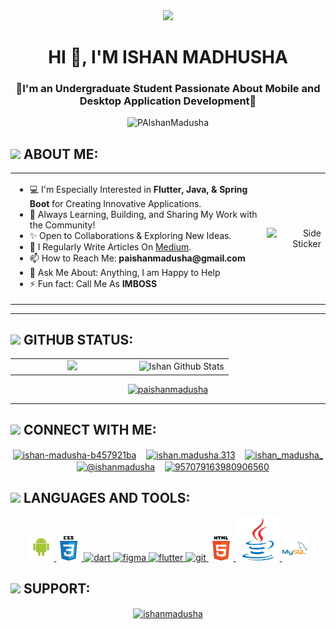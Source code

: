 <div align="center">
  <picture>
    <img src="https://github.com/user-attachments/assets/6e08d96c-d3aa-4e44-b6b8-a24c2925af33" width="210px">
  </picture>
</div>

<h1 align="center">HI 👋, I'M ISHAN MADHUSHA</h1>
<h3 align="center">📝I'm an Undergraduate Student Passionate About Mobile and Desktop Application Development📝</h3>

<p align="center"> <img src="https://komarev.com/ghpvc/?username=PAIshanMadusha&label=Profile%20views&color=0e75b6&style=flat" alt="PAIshanMadusha" /> </p>

<h2><picture><img src = "https://github.com/user-attachments/assets/bba6086c-5177-4cee-9b05-83ce59f196f2" width = 50px></picture> ABOUT ME:</h2>
<table width="100%" align="center">
  <tr>
    <td width="80%" valign="top">
      <ul>
        <li>💻 I'm Especially Interested in <strong>Flutter, Java, & Spring Boot</strong> for Creating Innovative Applications.</li>
        <li>📱 Always Learning, Building, and Sharing My Work with the Community!</li>
        <li>✨ Open to Collaborations & Exploring New Ideas.</li>
        <li>📝 I Regularly Write Articles On <a href="https://medium.com/@ishanmadusha">Medium</a>.</li>
        <li>📫 How to Reach Me: <strong>paishanmadusha@gmail.com</strong></li>
        <li>💬 Ask Me About: Anything, I am Happy to Help</li>
        <li>⚡ Fun fact: Call Me As <strong>IMBOSS</strong></li>
      </ul>
    </td>
    <td width="20%" align="right">
      <img src="https://media.giphy.com/media/TEnXkcsHrP4YedChhA/giphy.gif" width="200" height="200" alt="Side Sticker">
    </td>
  </tr>
</table>

---

<h2><picture><img src = "https://github.com/user-attachments/assets/11ad53ff-be77-42d6-8b7c-08d121ec3c8f" width = 50px></picture> GITHUB STATUS:</h2>
<table width="100%" align="center">
  <tr>
    <td width="57%" align="center">
            <img src="https://github-readme-stats-eight-theta.vercel.app/api?username=PAIshanMadusha&show_icons=true&theme=algolia&include_all_commits=true&count_private=true" />
    </td>
    <td width="43%" align="center">
      <img src="https://github-readme-stats-eight-theta.vercel.app/api/top-langs/?username=PAIshanMadusha&layout=compact&langs_count=8&theme=algolia" alt="Ishan Github Stats" />
    </td>
  </tr>
</table>

<p align="center"> <a href="https://github.com/ryo-ma/github-profile-trophy"><img src="https://github-profile-trophy.vercel.app/?username=paishanmadusha" alt="paishanmadusha" /></a> </p>

---

<h2><picture><img src = "https://github.com/user-attachments/assets/542c02da-dc95-44ca-a4f4-bd730b97f066" width = 50px></picture> CONNECT WITH ME:</h2>
<p align="center">
<a href="https://linkedin.com/in/ishan-madusha-b457921ba" target="blank"><img align="center" src="https://raw.githubusercontent.com/rahuldkjain/github-profile-readme-generator/master/src/images/icons/Social/linked-in-alt.svg" alt="ishan-madusha-b457921ba" height="75" width="75" /></a>&nbsp;&nbsp;&nbsp;
<a href="https://fb.com/ishan.madusha.313" target="blank"><img align="center" src="https://raw.githubusercontent.com/rahuldkjain/github-profile-readme-generator/master/src/images/icons/Social/facebook.svg" alt="ishan.madusha.313" height="50" width="50" /></a>&nbsp;&nbsp;&nbsp;
<a href="https://instagram.com/ishan_madusha_" target="blank"><img align="center" src="https://raw.githubusercontent.com/rahuldkjain/github-profile-readme-generator/master/src/images/icons/Social/instagram.svg" alt="ishan_madusha_" height="50" width="50" /></a>&nbsp;&nbsp;&nbsp;
<a href="https://medium.com/@ishanmadusha" target="blank"><img align="center" src="https://raw.githubusercontent.com/rahuldkjain/github-profile-readme-generator/master/src/images/icons/Social/medium.svg" alt="@ishanmadusha" height="75" width="75" /></a>&nbsp;&nbsp;&nbsp;
<a href="https://discord.gg/957079163980906560" target="blank"><img align="center" src="https://raw.githubusercontent.com/rahuldkjain/github-profile-readme-generator/master/src/images/icons/Social/discord.svg" alt="957079163980906560" height="50" width="50" /></a>
</p>

<h2><picture><img src = "https://github.com/user-attachments/assets/d51ab2c7-1d61-438d-a8e0-c2c65684d907" width = 50px></picture> LANGUAGES AND TOOLS:</h2>
<p align="center"> <a href="https://developer.android.com" target="_blank" rel="noreferrer"> <img src="https://raw.githubusercontent.com/devicons/devicon/master/icons/android/android-original-wordmark.svg" alt="android" width="40" height="40"/> </a> <a href="https://www.w3schools.com/css/" target="_blank" rel="noreferrer"> <img src="https://raw.githubusercontent.com/devicons/devicon/master/icons/css3/css3-original-wordmark.svg" alt="css3" width="40" height="40"/> </a> <a href="https://dart.dev" target="_blank" rel="noreferrer"> <img src="https://www.vectorlogo.zone/logos/dartlang/dartlang-icon.svg" alt="dart" width="65" height="65"/> </a> <a href="https://www.figma.com/" target="_blank" rel="noreferrer"> <img src="https://www.vectorlogo.zone/logos/figma/figma-icon.svg" alt="figma" width="40" height="40"/> </a> <a href="https://flutter.dev" target="_blank" rel="noreferrer"> <img src="https://www.vectorlogo.zone/logos/flutterio/flutterio-icon.svg" alt="flutter" width="65" height="65"/> </a> <a href="https://git-scm.com/" target="_blank" rel="noreferrer"> <img src="https://www.vectorlogo.zone/logos/git-scm/git-scm-icon.svg" alt="git" width="40" height="40"/> </a> <a href="https://www.w3.org/html/" target="_blank" rel="noreferrer"> <img src="https://raw.githubusercontent.com/devicons/devicon/master/icons/html5/html5-original-wordmark.svg" alt="html5" width="40" height="40"/> </a> <a href="https://www.java.com" target="_blank" rel="noreferrer"> <img src="https://raw.githubusercontent.com/devicons/devicon/master/icons/java/java-original.svg" alt="java" width="70" height="70"/> </a> <a href="https://www.mysql.com/" target="_blank" rel="noreferrer"> <img src="https://raw.githubusercontent.com/devicons/devicon/master/icons/mysql/mysql-original-wordmark.svg" alt="mysql" width="40" height="40"/> </a> </p>

<h2><picture><img src = "https://github.com/user-attachments/assets/c29e955b-09c1-4f26-98a6-f0343c6bc882" width = 50px></picture> SUPPORT:</h2>
<p align="center"> <a href="https://www.buymeacoffee.com/ishanmadusha"> <img align="center" src="https://cdn.buymeacoffee.com/buttons/v2/default-yellow.png" height="50" width="210" alt="ishanmadusha" /></a></p>
